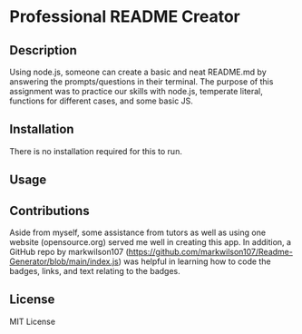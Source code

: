 # Professional README Creator

## Description
Using node.js, someone can create a basic and neat README.md by answering the prompts/questions in their terminal.  The purpose of this assignment was to practice our skills with node.js, temperate literal, functions for different cases, and some basic JS.

## Installation
There is no installation required for this to run.

## Usage


## Contributions
Aside from myself, some assistance from tutors as well as using one website (opensource.org) served me well in creating this app.  In addition, a GitHub repo by markwilson107 (https://github.com/markwilson107/Readme-Generator/blob/main/index.js) was helpful in learning how to code the badges, links, and text relating to the badges.

## License
MIT License

